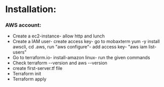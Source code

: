 # Installation:

### AWS account:
- Create a ec2-instance- allow http and lunch
- Create a IAM user- create access key- go to mobaxterm yum -y install awscli, cd .aws, run "aws configure"- add access key- "aws iam list-users"
- Go to terraform.io- install-amazon linux- run the given commands
- Check terraform --version and aws --version
- create first-server.tf file
- Terraform init
- Terraform apply
